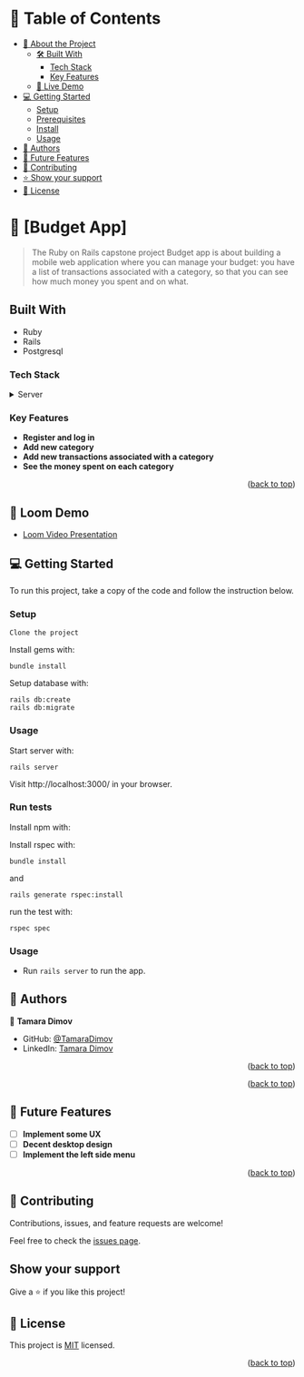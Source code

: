 <!-- TABLE OF CONTENTS -->

# 📗 Table of Contents

- [📖 About the Project](#about-project)
  - [🛠 Built With](#built-with)
    - [Tech Stack](#tech-stack)
    - [Key Features](#key-features)
  - [🚀 Live Demo](#live-demo)
- [💻 Getting Started](#getting-started)
  - [Setup](#setup)
  - [Prerequisites](#prerequisites)
  - [Install](#install)
  - [Usage](#usage)
- [👥 Authors](#authors)
- [🔭 Future Features](#future-features)
- [🤝 Contributing](#contributing)
- [⭐️ Show your support](#support)
- [📝 License](#license)

# 📖 [Budget App] <a name="about-project"></a>

> The Ruby on Rails capstone project Budget app is about building a mobile web application where you can manage your budget: you have a list of transactions associated with a category, so that you can see how much money you spent and on what.

## Built With <a name="built-with"></a>

- Ruby
- Rails
- Postgresql

### Tech Stack <a name="tech-stack"></a>

<details>
<summary>Server</summary>
  <ul>
    <li><a href="https://www.ruby-lang.org/en/">Ruby</a></li>
  </ul>
</details>

<!-- Features -->

### Key Features <a name="key-features"></a>

- **Register and log in**
- **Add new category**
- **Add new transactions associated with a category**
- **See the money spent on each category**

<p align="right">(<a href="#readme-top">back to top</a>)</p>

## 🚀 Loom Demo <a name="loom-demo"></a>

- [Loom Video Presentation](https://www.loom.com/share/Budget-Tracker-Application-for-Ruby-Unreal-Skeleton-Project-29ea82b78de84c64b16e31028f2e4601?sid=b586eeb2-cf54-424e-9a5b-a308da657bfa)

## 💻 Getting Started <a name="getting-started"></a>

To run this project, take a copy of the code and follow the instruction below.

### Setup

`Clone the project`

Install gems with:

```
bundle install
```

Setup database with:

```
rails db:create
rails db:migrate
```

### Usage

Start server with:

```
rails server
```

Visit http://localhost:3000/ in your browser.

### Run tests

Install npm with:

Install rspec with:

```
bundle install
```

and

```
rails generate rspec:install
```

run the test with:

```
rspec spec
```

### Usage

- Run `rails server` to run the app.

<!-- AUTHORS -->

## 👥 Authors <a name="authors"></a>

👤 **Tamara Dimov**

- GitHub: [@TamaraDimov](https://github.com/TamaraDimov)
- LinkedIn: [Tamara Dimov](https://www.linkedin.com/in/tamara-dimov-b85139a2/)
<p align="right">(<a href="#readme-top">back to top</a>)</p>

<p align="right">(<a href="#readme-top">back to top</a>)</p>

<!-- FUTURE FEATURES -->

## 🔭 Future Features <a name="future-features"></a>

- [ ] **Implement some UX**
- [ ] **Decent desktop design**
- [ ] **Implement the left side menu**

<p align="right">(<a href="#readme-top">back to top</a>)</p>

<!-- CONTRIBUTING -->

## 🤝 Contributing <a name="contributing"></a>

Contributions, issues, and feature requests are welcome!

Feel free to check the [issues page](https://github.com/TamaraDimov/Budget-app/issues).

## Show your support <a name="support"></a>

Give a ⭐️ if you like this project!

<!-- LICENSE -->

## 📝 License <a name="license"></a>

This project is [MIT](./LICENSE) licensed.

<p align="right">(<a href="#readme-top">back to top</a>)</p>
